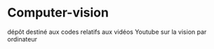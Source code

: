 # Computer-vision
dépôt destiné aux codes  relatifs aux vidéos Youtube sur la vision par ordinateur 
